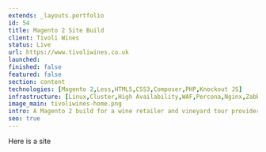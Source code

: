 ```yaml
---
extends: _layouts.portfolio
id: 54
title: Magento 2 Site Build
client: Tivoli Wines
status: Live
url: https://www.tivoliwines.co.uk
launched:
finished: false
featured: false
section: content
technologies: [Magento 2,Less,HTML5,CSS3,Composer,PHP,Knockout JS]
infrastructure: [Linux,Cluster,High Availability,WAF,Percona,Nginx,Zabbix,Redis,Elasticsearch,Google Cloud]
image_main: tivoliwines-home.png
intro: A Magento 2 build for a wine retailer and vineyard tour provider.
seo: true
---
```


Here is a site